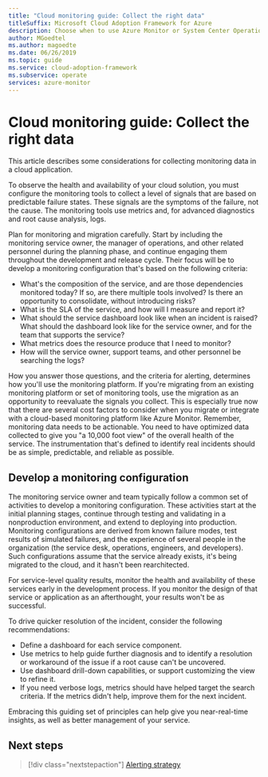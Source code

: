 ```yaml
---
title: "Cloud monitoring guide: Collect the right data"
titleSuffix: Microsoft Cloud Adoption Framework for Azure
description: Choose when to use Azure Monitor or System Center Operations Manager in Microsoft Azure
author: MGoedtel
ms.author: magoedte
ms.date: 06/26/2019
ms.topic: guide
ms.service: cloud-adoption-framework
ms.subservice: operate
services: azure-monitor
---
```


# Cloud monitoring guide: Collect the right data

This article describes some considerations for collecting monitoring data in a cloud application.

To observe the health and availability of your cloud solution, you must configure the monitoring tools to collect a level of signals that are based on predictable failure states. These signals are the symptoms of the failure, not the cause. The monitoring tools use metrics and, for advanced diagnostics and root cause analysis, logs.

Plan for monitoring and migration carefully. Start by including the monitoring service owner, the manager of operations, and other related personnel during the planning phase, and continue engaging them throughout the development and release cycle. Their focus will be to develop a monitoring configuration that's based on the following criteria:

- What's the composition of the service, and are those dependencies monitored today? If so, are there multiple tools involved? Is there an opportunity to consolidate, without introducing risks?
- What is the SLA of the service, and how will I measure and report it?
- What should the service dashboard look like when an incident is raised? What should the dashboard look like for the service owner, and for the team that supports the service?
- What metrics does the resource produce that I need to monitor?  
- How will the service owner, support teams, and other personnel be searching the logs?

How you answer those questions, and the criteria for alerting, determines how you'll use the monitoring platform. If you're migrating from an existing monitoring platform or set of monitoring tools, use the migration as an opportunity to reevaluate the signals you collect. This is especially true now that there are several cost factors to consider when you migrate or integrate with a cloud-based monitoring platform like Azure Monitor. Remember, monitoring data needs to be actionable. You need to have optimized data collected to give you "a 10,000 foot view" of the overall health of the service. The instrumentation that's defined to identify real incidents should be as simple, predictable, and reliable as possible.

## Develop a monitoring configuration

The monitoring service owner and team typically follow a common set of activities to develop a monitoring configuration. These activities start at the initial planning stages, continue through testing and validating in a nonproduction environment, and extend to deploying into production. Monitoring configurations are derived from known failure modes, test results of simulated failures, and the experience of several people in the organization (the service desk, operations, engineers, and developers). Such configurations assume that the service already exists, it's being migrated to the cloud, and it hasn't been rearchitected.

For service-level quality results, monitor the health and availability of these services early in the development process. If you monitor the design of that service or application as an afterthought, your results won't be as successful.

To drive quicker resolution of the incident, consider the following recommendations:

- Define a dashboard for each service component.
- Use metrics to help guide further diagnosis and to identify a resolution or workaround of the issue if a root cause can't be uncovered.
- Use dashboard drill-down capabilities, or support customizing the view to refine it.
- If you need verbose logs, metrics should have helped target the search criteria. If the metrics didn't help, improve them for the next incident.

Embracing this guiding set of principles can help give you near-real-time insights, as well as better management of your service.

## Next steps

> [!div class="nextstepaction"]
> [Alerting strategy](./alerting.md)
